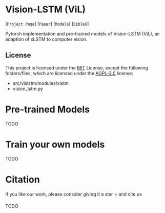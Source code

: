 # Vision-LSTM (ViL)

[[`Project Page`](https://nx-ai.github.io/vision-lstm)] [[`Paper`](https://arxiv.org/abs/TODO)] [[`Models`](https://github.com/nx-ai/vision-lstm#pre-trained-models)] [[`BibTeX`](https://github.com/nx-ai/vision-lstm#citation)]

Pytorch implementation and pre-trained models of Vision-LSTM (ViL), an adaption of xLSTM to computer vision.

## License

This project is licensed under the [MIT](https://github.com/NX-AI/vision-lstm?tab=MIT-2-ov-file) License, except the following folders/files, 
which are licensed under the [AGPL-3.0](https://github.com/NX-AI/vision-lstm?tab=AGPL-3.0-1-ov-file) license:
- src/vislstm/modules/xlstm
- vision_lstm.py



# Pre-trained Models

TODO


# Train your own models

TODO


# Citation

If you like our work, please consider giving it a star :star: and cite us

TODO